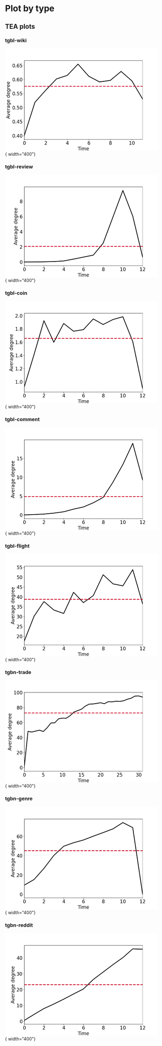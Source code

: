 # Plot by type

## TEA plots


### tgbl-wiki
![image](degree/tgbl-wiki_ave_degree_per_ts.png){ width="400"}

### tgbl-review
![image](degree/tgbl-review_ave_degree_per_ts.png){ width="400"}

### tgbl-coin
![image](degree/tgbl-coin_ave_degree_per_ts.png){ width="400"}


### tgbl-comment
![image](degree/tgbl-comment_ave_degree_per_ts.png){ width="400"}

### tgbl-flight
![image](degree/tgbl-flight_ave_degree_per_ts.png){ width="400"}

### tgbn-trade
![image](degree/tgbn-trade_ave_degree_per_ts.png){ width="400"}

### tgbn-genre
![image](degree/tgbn-genre_ave_degree_per_ts.png){ width="400"}

### tgbn-reddit
![image](degree/tgbn-reddit_ave_degree_per_ts.png){ width="400"}


